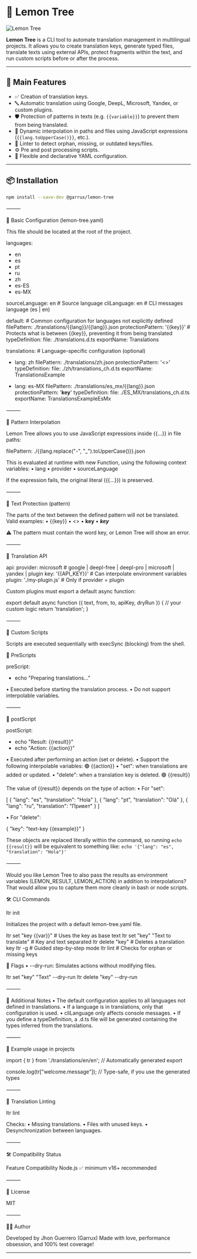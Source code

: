 # 🍋 Lemon Tree

![Lemon Tree](https://img.garrux.dev/docs/lemon-tree/swok58n6.png)


**Lemon Tree** is a CLI tool to automate translation management in multilingual projects. It allows you to create translation keys, generate typed files, translate texts using external APIs, protect fragments within the text, and run custom scripts before or after the process.

---

## 🚀 Main Features

- ✅ Creation of translation keys.
- 🔤 Automatic translation using Google, DeepL, Microsoft, Yandex, or custom plugins.
- 🛡 Protection of patterns in texts (e.g. `{{variable}}`) to prevent them from being translated.
- 🧠 Dynamic interpolation in paths and files using JavaScript expressions (`{{lang.toUpperCase()}}`, etc.).
- 🧪 Linter to detect orphan, missing, or outdated keys/files.
- ⚙️ Pre and post processing scripts.
- 🧩 Flexible and declarative YAML configuration.

---

## 📦 Installation

```bash
npm install --save-dev @garrux/lemon-tree
```

⸻

🧾 Basic Configuration (lemon-tree.yaml)

This file should be located at the root of the project.

languages:
  - en
  - es
  - pt
  - ru
  - zh
  - es-ES
  - es-MX

sourceLanguage: en       # Source language
cliLanguage: en          # CLI messages language (es | en)

default:                 # Common configuration for languages not explicitly defined
  filePattern: ./translations/{{lang}}/{{lang}}.json
  protectionPattern: '{{key}}'  # Protects what is between {{key}}, preventing it from being translated
  typeDefinition:
    file: ./translations.d.ts
    exportName: Translations

translations:            # Language-specific configuration (optional)
  - lang: zh
    filePattern: ./translations/zh.json
    protectionPattern: '<<key>>'
    typeDefinition:
      file: ./zh/translations_ch.d.ts
      exportName: TranslationsExample

  - lang: es-MX
    filePattern: ./translations/es_mx/{{lang}}.json
    protectionPattern: '__key__'
    typeDefinition:
      file: ./ES_MX/translations_ch.d.ts
      exportName: TranslationsExampleEsMx

⸻

🧠 Pattern Interpolation

Lemon Tree allows you to use JavaScript expressions inside {{...}} in file paths:

filePattern: ./{{lang.replace("-", "_").toUpperCase()}}.json

This is evaluated at runtime with new Function, using the following context variables:
  • lang
  • provider
  • sourceLanguage

If the expression fails, the original literal ({{...}}) is preserved.

⸻

🔐 Text Protection (pattern)

The parts of the text between the defined pattern will not be translated.
Valid examples:
  • {{key}}
  • <<key>>
  • __key__
  • ***key***

⚠️ The pattern must contain the word key, or Lemon Tree will show an error.

⸻

🔌 Translation API

api:
  provider: microsoft     # google | deepl-free | deepl-pro | microsoft | yandex | plugin
  key: '{{API_KEY}}'      # Can interpolate environment variables
  plugin: './my-plugin.js' # Only if provider = plugin

Custom plugins must export a default async function:

export default async function ({ text, from, to, apiKey, dryRun }) {
  // your custom logic
  return 'translation';
}

⸻

🧩 Custom Scripts

Scripts are executed sequentially with execSync (blocking) from the shell.

🔹 PreScripts

preScript:
  - echo "Preparing translations..."

  • Executed before starting the translation process.
  • Do not support interpolable variables.

⸻

🔹 postScript

postScript:
  - echo "Result: {{result}}"
  - echo "Action: {{action}}"

  • Executed after performing an action (set or delete).
  • Support the following interpolable variables: 🟢 {{action}}
  • "set": when translations are added or updated.
  • "delete": when a translation key is deleted. 🟢 {{result}}

The value of {{result}} depends on the type of action:
  • For "set":

[
  { "lang": "es", "translation": "Hola" },
  { "lang": "pt", "translation": "Olá" },
  { "lang": "ru", "translation": "Привет" }
]

  • For "delete":

{ "key": "text-key {{example}}" }

These objects are replaced literally within the command, so running `echo {{result}}` will be equivalent to something like:
`echo '{"lang": "es", "translation": "Hola"}'`

⸻

Would you like Lemon Tree to also pass the results as environment variables (LEMON_RESULT, LEMON_ACTION) in addition to interpolations? That would allow you to capture them more cleanly in bash or node scripts.

🛠 CLI Commands

ltr init

Initializes the project with a default lemon-tree.yaml file.

ltr set "key {{var}}"           # Uses the key as base text
ltr set "key" "Text to translate" # Key and text separated
ltr delete "key"                # Deletes a translation key
ltr -g                          # Guided step-by-step mode
ltr lint                        # Checks for orphan or missing keys

🔸 Flags
  • --dry-run: Simulates actions without modifying files.

ltr set "key" "Text" --dry-run
ltr delete "key" --dry-run

⸻

📌 Additional Notes
  • The default configuration applies to all languages not defined in translations.
  • If a language is in translations, only that configuration is used.
  • cliLanguage only affects console messages.
  • If you define a typeDefinition, a .d.ts file will be generated containing the types inferred from the translations.

⸻

💬 Example usage in projects

import { tr } from './translations/en/en'; // Automatically generated export

console.log(tr["welcome.message"]); // Type-safe, if you use the generated types

⸻

🧼 Translation Linting

ltr lint

Checks:
  • Missing translations.
  • Files with unused keys.
  • Desynchronization between languages.

⸻

🛠 Compatibility Status

Feature         Compatibility
Node.js         ✅ minimum v16+ recommended

⸻

📄 License

MIT

⸻

🧑‍💻 Author

Developed by Jhon Guerrero (Garrux)
Made with love, performance obsession, and 100% test coverage!

---
